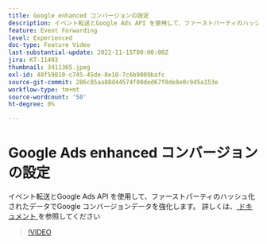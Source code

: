 ```yaml
---
title: Google enhanced コンバージョンの設定
description: イベント転送とGoogle Ads API を使用して、ファーストパーティのハッシュ化されたデータでGoogle コンバージョンデータを強化します。
feature: Event Forwarding
level: Experienced
doc-type: Feature Video
last-substantial-update: 2022-11-15T00:00:00Z
jira: KT-11493
thumbnail: 3411365.jpeg
exl-id: 48f59810-c745-45de-8e10-7c6b9009bafc
source-git-commit: 286c85aa88d44574f00ded67f0de8e0c945a153e
workflow-type: tm+mt
source-wordcount: '50'
ht-degree: 0%

---
```


# Google Ads enhanced コンバージョンの設定

イベント転送とGoogle Ads API を使用して、ファーストパーティのハッシュ化されたデータでGoogle コンバージョンデータを強化します。 詳しくは、[ ドキュメント ](https://experienceleague.adobe.com/docs/experience-platform/tags/extensions/adobe/google-ads-enhanced-conversions/overview.html) を参照してください

>[!VIDEO](https://video.tv.adobe.com/v/3411365/?learn=on&enablevpops)
